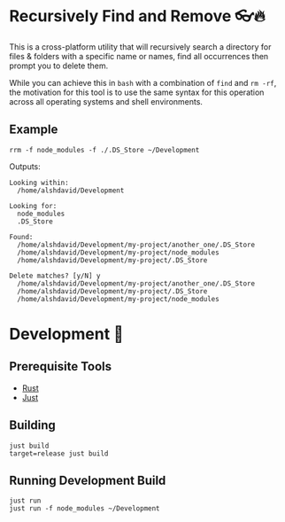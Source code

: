 # Recursively Find and Remove 👓🔥

This is a cross-platform utility that will recursively search a directory for files & folders with a specific name or names, find all occurrences then prompt you to delete them.

While you can achieve this in `bash` with a combination of `find` and `rm -rf`, the motivation for this tool is to use the same syntax for this operation across all operating systems and shell environments.

## Example

```
rrm -f node_modules -f ./.DS_Store ~/Development
```

Outputs:
```
Looking within:
  /home/alshdavid/Development

Looking for:
  node_modules
  .DS_Store

Found:
  /home/alshdavid/Development/my-project/another_one/.DS_Store
  /home/alshdavid/Development/my-project/node_modules
  /home/alshdavid/Development/my-project/.DS_Store

Delete matches? [y/N] y
  /home/alshdavid/Development/my-project/another_one/.DS_Store
  /home/alshdavid/Development/my-project/.DS_Store
  /home/alshdavid/Development/my-project/node_modules
```

# Development 🧩

## Prerequisite Tools

- [Rust](https://rustup.rs/)
- [Just](https://github.com/casey/just)

## Building

```
just build
target=release just build
```

## Running Development Build

```
just run
just run -f node_modules ~/Development
```